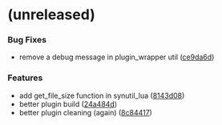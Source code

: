 <a name=""></a>
# (unreleased)


### Bug Fixes

* remove a debug message in plugin_wrapper util ([ce9da6d](https://github.com/metwork-framework/mfcom/commit/ce9da6d))


### Features

* add get_file_size function in synutil_lua ([8143d08](https://github.com/metwork-framework/mfcom/commit/8143d08))
* better plugin build ([24a484d](https://github.com/metwork-framework/mfcom/commit/24a484d))
* better plugin cleaning (again) ([8c84417](https://github.com/metwork-framework/mfcom/commit/8c84417))



